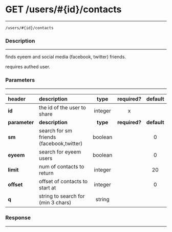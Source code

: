 # GET /users/#{id}/contacts
***
`/users/#{id}/contacts`

### Description
***
finds eyeem and social media (facebook, twitter) friends.

requires authed user.

### Parameters
***

|header| description| type |required? |default|
|:---------|:--------------|:----------:|:------------:|:------------:|
|**id**|the id of the user to share|integer|x||
|**parameter**| **description**| **type** |**required?** |**default**|
|**sm**|search for sm friends (facebook,twitter)|boolean||0|
|**eyeem**|search for eyeem users|boolean||0|
|**limit**|num of contacts to return|integer||20|
|**offset**|offset of contacts to start at|integer||0|
|**q**|string to search for (min 3 chars)|string|||

### Response
***